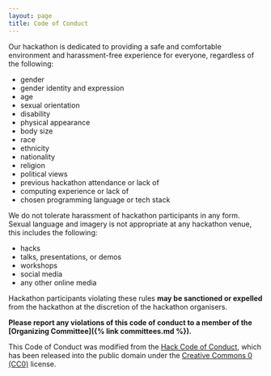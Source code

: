 ```yaml
---
layout: page
title: Code of Conduct
---
```


Our hackathon is dedicated to providing a safe and comfortable environment and harassment-free experience for everyone, regardless of the following:

* gender
* gender identity and expression
* age
* sexual orientation
* disability
* physical appearance
* body size
* race
* ethnicity
* nationality
* religion
* political views
* previous hackathon attendance or lack of
* computing experience or lack of
* chosen programming language or tech stack

We do not tolerate harassment of hackathon participants in any form.
Sexual language and imagery is not appropriate at any hackathon venue, this includes the following:

* hacks
* talks, presentations, or demos
* workshops
* social media
* any other online media

Hackathon participants violating these rules **may be sanctioned or expelled** from the hackathon at the discretion of the hackathon organisers.

**Please report any violations of this code of conduct to a member of the [Organizing Committee]({% link committees.md %}).**

This Code of Conduct was modified from the [Hack Code of Conduct](https://hackcodeofconduct.org/), which has been released into the public domain under the [Creative Commons 0 (CC0)](https://creativecommons.org/publicdomain/zero/1.0/) license.
